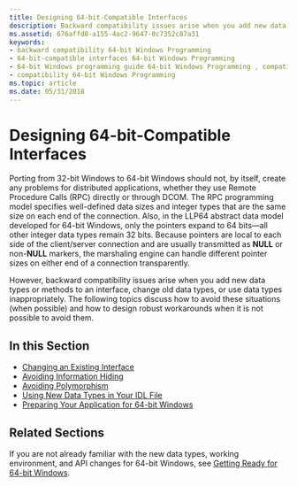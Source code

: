 ```yaml
---
title: Designing 64-bit-Compatible Interfaces
description: Backward compatibility issues arise when you add new data types or methods to an interface, change old data types, or use data types inappropriately.
ms.assetid: 676affd8-a155-4ac2-9647-0c7352c87a31
keywords:
- backward compatibility 64-bit Windows Programming
- 64-bit-compatible interfaces 64-bit Windows Programming
- 64-bit Windows programming guide 64-bit Windows Programming , compatibility
- compatibility 64-bit Windows Programming
ms.topic: article
ms.date: 05/31/2018
---
```


# Designing 64-bit-Compatible Interfaces

Porting from 32-bit Windows to 64-bit Windows should not, by itself, create any problems for distributed applications, whether they use Remote Procedure Calls (RPC) directly or through DCOM. The RPC programming model specifies well-defined data sizes and integer types that are the same size on each end of the connection. Also, in the LLP64 abstract data model developed for 64-bit Windows, only the pointers expand to 64 bits—all other integer data types remain 32 bits. Because pointers are local to each side of the client/server connection and are usually transmitted as **NULL** or non-**NULL** markers, the marshaling engine can handle different pointer sizes on either end of a connection transparently.

However, backward compatibility issues arise when you add new data types or methods to an interface, change old data types, or use data types inappropriately. The following topics discuss how to avoid these situations (when possible) and how to design robust workarounds when it is not possible to avoid them.

## In this Section

-   [Changing an Existing Interface](changing-an-existing-interface.md)
-   [Avoiding Information Hiding](avoiding-information-hiding.md)
-   [Avoiding Polymorphism](avoiding-polymorphism.md)
-   [Using New Data Types in Your IDL File](using-new-data-types-in-your-idl-file.md)
-   [Preparing Your Application for 64-bit Windows](preparing-your-application-for-64-bit-windows.md)

## Related Sections

If you are not already familiar with the new data types, working environment, and API changes for 64-bit Windows, see [Getting Ready for 64-bit Windows](getting-ready-for-64-bit-windows.md).

 

 




